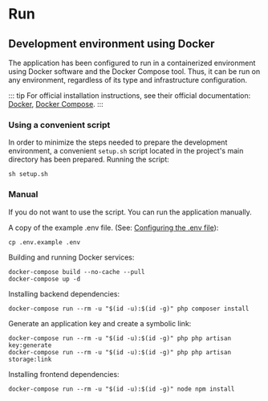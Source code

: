 # Run

## Development environment using Docker
The application has been configured to run in a containerized environment using Docker software and the Docker Compose tool. Thus, it can be run on any environment, regardless of its type and infrastructure configuration.

::: tip
For official installation instructions, see their official documentation: [Docker](https://docs.docker.com/engine/install/), [Docker Compose](https://docs.docker.com/compose/).
:::
### Using a convenient script
In order to minimize the steps needed to prepare the development environment, a convenient `setup.sh` script located in the project's main directory has been prepared. Running the script:
```
sh setup.sh
```

### Manual
If you do not want to use the script. You can run the application manually.


A copy of the example .env file. (See: [Configuring the .env file](../technical/configure.html#the-env-file)):
```
cp .env.example .env
```

Building and running Docker services:
```
docker-compose build --no-cache --pull
docker-compose up -d
```

Installing backend dependencies:
```
docker-compose run --rm -u "$(id -u):$(id -g)" php composer install
```

Generate an application key and create a symbolic link:
```
docker-compose run --rm -u "$(id -u):$(id -g)" php php artisan key:generate
docker-compose run --rm -u "$(id -u):$(id -g)" php php artisan storage:link
```

Installing frontend dependencies:
```
docker-compose run --rm -u "$(id -u):$(id -g)" node npm install
```